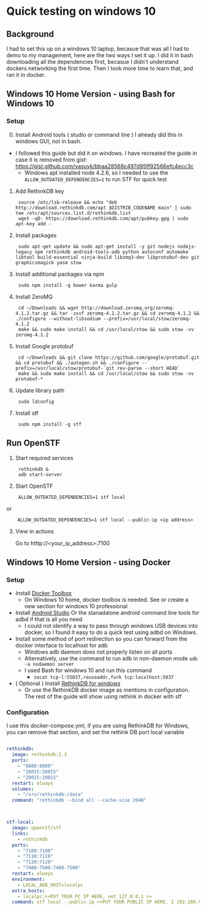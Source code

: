 # Quick testing on windows 10
## Background 

I had to set this up on a windows 10 laptop, becasue that was all I had to demo to my management, here are the two ways I set it up.
I did it in bash downloading all the dependencies first, becasue I didn't understand dockers networking the first time.  Then I took more time to learn that, and ran it in docker.


## Windows 10 Home Version - using Bash for Windows 10

### Setup
0. Install Android tools ( studio or command line ) I already did this in windows GUI, not in bash.

- I followed this guide but did it on windows.   I have recreated the guide in case it is removed from gist: https://gist.github.com/yasuyk/bbaa28568c497d95ff92566efc4ecc3c
  - Windows apt installed node 4.2.6, so I needed to use the `ALLOW_OUTDATED_DEPENDENCIES=1` to run STF for quick test


1. Add RethinkDB key

        source /etc/lsb-release && echo "deb http://download.rethinkdb.com/apt $DISTRIB_CODENAME main" | sudo tee /etc/apt/sources.list.d/rethinkdb.list
        wget -qO- https://download.rethinkdb.com/apt/pubkey.gpg | sudo apt-key add -

2. Install packages

        sudo apt-get update && sudo apt-get install -y git nodejs nodejs-legacy npm rethinkdb android-tools-adb python autoconf automake libtool build-essential ninja-build libzmq3-dev libprotobuf-dev git graphicsmagick yasm stow

3. Install additional packages via npm

        sudo npm install -g bower karma gulp

4. Install ZeroMQ

        cd ~/Downloads && wget http://download.zeromq.org/zeromq-4.1.2.tar.gz && tar -zxvf zeromq-4.1.2.tar.gz && cd zeromq-4.1.2 && ./configure --without-libsodium --prefix=/usr/local/stow/zeromq-4.1.2
        make && sudo make install && cd /usr/local/stow && sudo stow -vv zeromq-4.1.2

5. Install Google protobuf

        cd ~/Downloads && git clone https://github.com/google/protobuf.git && cd protobuf && ./autogen.sh && ./configure --prefix=/usr/local/stow/protobuf-`git rev-parse --short HEAD`
        make && sudo make install && cd /usr/local/stow && sudo stow -vv protobuf-*

6. Update library path

        sudo ldconfig

7. Install stf

        sudo npm install -g stf

## Run OpenSTF

1. Start required services

        rethinkdb &
        adb start-server

2. Start OpenSTF

        ALLOW_OUTDATED_DEPENDENCIES=1 stf local

or 
 
        ALLOW_OUTDATED_DEPENDENCIES=1 stf local --public-ip <ip address>

3. View in actions

    Go to htttp://<your_ip_address>:7100
    
## Windows 10 Home Version - using Docker

### Setup
- Install [Docker Toolbox](https://docs.docker.com/toolbox/toolbox_install_windows/)
  - On Windows 10 home, docker toolbox is needed. See or create a new section for windows 10 professional
- Install [Android Studio](https://developer.android.com/studio/index.html) Or the stanadalone android command line tools for adbd if that is all you need
  - I could not identify a way to pass through windows USB devices into docker, so I found it easy to do a quick test using adbd on Windows.
- Install some method of port redirection so you can forward from the docker interface to localhost for adb
  - Windows adb daemon does not properly listen on all ports
  - Alternatively, use the command to run adb in non-daemon mode `adb -a nodaemon server`
  - I used Bash for windows 10 and run this command
    - `socat tcp-l:55037,reuseaddr,fork tcp:localhost:5037`
- ( Optional ) Install [RethinkDB for windows](https://rethinkdb.com/docs/install/windows/)
  - Or use the RethinkDB docker image as mentions in configuration.  The rest of the guide will show using rethink in docker with stf
  
### Configuration
  I use this docker-compose.yml, if you are using RethinkDB for Windows, you can remove that section, and set the rethink DB port local variable
  
  ````yaml
  
  rethinkdb:
    image: rethinkdb:2.3
    ports:
      - "8080:8080"
      - "28015:28015"
      - "29015:29015"
    restart: always
    volumes:
      - "/srv/rethinkdb:/data"
    command: "rethinkdb --bind all --cache-size 2048"
  
  
  
  stf-local:
    image: openstf/stf
    links:
      - rethinkdb
    ports:
      - "7100:7100"
      - "7110:7110"
      - "7120:7120"
      - "7400-7500:7400-7500"
    restart: always
    environment:
      - LOCAL_ADB_HOST=localpc
    extra_hosts:
      - localpc:<<PUT YOUR PC IP HERE, not 127.0.0.1 >>
    command: stf local --public-ip <<PUT YOUR PUBLIC IP HERE, I 192.168.99.100 as that is the IP of teh docker image>> --provider-min-port 7400 --provider-max-port 7500 --adb-host localpc --adb-port 55037
  ````
  
